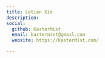 ```yaml
---
title: Letian Xie
description: 
social:
  github: KasterMist
  email: kastermist@gmail.com
  website: https://KasterMist.com/

---
```

